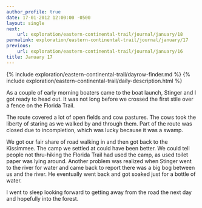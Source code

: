 ```yaml
---
author_profile: true
date: 17-01-2012 12:00:00 -0500
layout: single
next:
    url: exploration/eastern-continental-trail/journal/january/18
permalink: exploration/eastern-continental-trail/journal/january/17
previous:
    url: exploration/eastern-continental-trail/journal/january/16
title: January 17
---
```

{% include exploration/eastern-continental-trail/dayrow-finder.md %}
{% include exploration/eastern-continental-trail/daily-description.html %}

As a couple of early morning boaters came to the boat launch, Stinger and I got ready to head out. It was not long before we crossed the first stile over a fence on the Florida Trail.

The route covered a lot of open fields and cow pastures. The cows took the liberty of staring as we walked by and through them. Part of the route was closed due to incompletion, which was lucky because it was a swamp.

We got our fair share of road walking in and then got back to the Kissimmee. The camp we settled at could have been better. We could tell people not thru-hiking the Florida Trail had used the camp, as used toilet paper was lying around. Another problem was realized when Stinger went to the river for water and came back to report there was a big bog between us and the river. He eventually went back and got soaked just for a bottle of water.

I went to sleep looking forward to getting away from the road the next day and hopefully into the forest.
